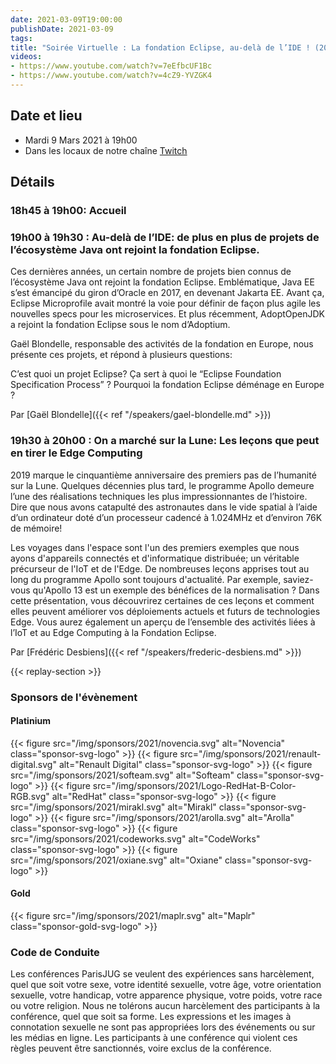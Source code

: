 ```yaml
---
date: 2021-03-09T19:00:00
publishDate: 2021-03-09
tags:
title: "Soirée Virtuelle : La fondation Eclipse, au-delà de l’IDE ! (2021/03/09)"
videos:
- https://www.youtube.com/watch?v=7eEfbcUF1Bc
- https://www.youtube.com/watch?v=4cZ9-YVZGK4
---
```

## Date et lieu

* Mardi 9 Mars 2021 à 19h00
* Dans les locaux de notre chaîne [Twitch](https://www.twitch.tv/parisjug)

## Détails

### 18h45 à 19h00: Accueil

### 19h00 à 19h30 : Au-delà de l’IDE: de plus en plus de projets de l’écosystème Java ont rejoint la fondation Eclipse.

Ces dernières années, un certain nombre de projets bien connus de l’écosystème Java ont rejoint la fondation Eclipse. Emblématique, Java EE s’est émancipé du giron d’Oracle en 2017, en devenant Jakarta EE. Avant ça, Eclipse Microprofile avait montré la voie pour définir de façon plus agile les nouvelles specs pour les microservices. Et plus récemment, AdoptOpenJDK a rejoint la fondation Eclipse sous le nom d’Adoptium.

Gaël Blondelle, responsable des activités de la fondation en Europe, nous présente ces projets, et répond à plusieurs questions:

C’est quoi un projet Eclipse?
Ça sert à quoi le “Eclipse Foundation Specification Process” ?
Pourquoi la fondation Eclipse déménage en Europe ?

Par [Gaël Blondelle]({{< ref "/speakers/gael-blondelle.md" >}})

### 19h30 à 20h00 : On a marché sur la Lune: Les leçons que peut en tirer le Edge Computing

2019 marque le cinquantième anniversaire des premiers pas de l’humanité sur la Lune. Quelques décennies plus tard, le programme Apollo demeure l’une des réalisations techniques les plus impressionnantes de l’histoire. Dire que nous avons catapulté des astronautes dans le vide spatial à l’aide d’un ordinateur doté d’un processeur cadencé à 1.024MHz et d’environ 76K de mémoire!

Les voyages dans l'espace sont l'un des premiers exemples que nous ayons d'appareils connectés et d'informatique distribuée; un véritable précurseur de l'IoT et de l'Edge. De nombreuses leçons apprises tout au long du programme Apollo sont toujours d'actualité. Par exemple, saviez-vous qu'Apollo 13 est un exemple des bénéfices de la normalisation ? Dans cette présentation, vous découvrirez certaines de ces leçons et comment elles peuvent améliorer vos déploiements actuels et futurs de technologies Edge. Vous aurez également un aperçu de l’ensemble des activités liées à l’IoT et au Edge Computing à la Fondation Eclipse.

Par [Frédéric Desbiens]({{< ref "/speakers/frederic-desbiens.md" >}})

{{< replay-section >}}

### Sponsors de l'évènement

#### Platinium
{{< figure src="/img/sponsors/2021/novencia.svg" alt="Novencia" class="sponsor-svg-logo" >}}
{{< figure src="/img/sponsors/2021/renault-digital.svg" alt="Renault Digital" class="sponsor-svg-logo" >}}
{{< figure src="/img/sponsors/2021/softeam.svg" alt="Softeam" class="sponsor-svg-logo" >}}
{{< figure src="/img/sponsors/2021/Logo-RedHat-B-Color-RGB.svg" alt="RedHat" class="sponsor-svg-logo" >}}
{{< figure src="/img/sponsors/2021/mirakl.svg" alt="Mirakl" class="sponsor-svg-logo" >}}
{{< figure src="/img/sponsors/2021/arolla.svg" alt="Arolla" class="sponsor-svg-logo" >}}
{{< figure src="/img/sponsors/2021/codeworks.svg" alt="CodeWorks" class="sponsor-svg-logo" >}}
{{< figure src="/img/sponsors/2021/oxiane.svg" alt="Oxiane" class="sponsor-svg-logo" >}}

#### Gold
{{< figure src="/img/sponsors/2021/maplr.svg" alt="Maplr" class="sponsor-gold-svg-logo" >}}

### Code de Conduite
Les conférences ParisJUG se veulent des expériences sans harcèlement, quel que soit votre sexe, votre identité sexuelle, votre âge, votre orientation sexuelle, votre handicap, votre apparence physique, votre poids, votre race ou votre religion. Nous ne tolérons aucun harcèlement des participants à la conférence, quel que soit sa forme. Les expressions et les images à connotation sexuelle ne sont pas appropriées lors des événements ou sur les médias en ligne. Les participants à une conférence qui violent ces règles peuvent être sanctionnés, voire exclus de la conférence.